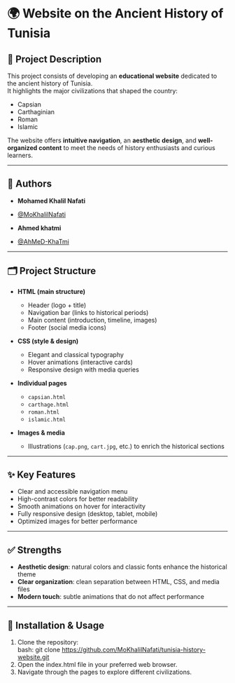 # 🌍 Website on the Ancient History of Tunisia

## 📖 Project Description
This project consists of developing an **educational website** dedicated to the ancient history of Tunisia.  
It highlights the major civilizations that shaped the country:  
- Capsian  
- Carthaginian  
- Roman  
- Islamic  

The website offers **intuitive navigation**, an **aesthetic design**, and **well-organized content** to meet the needs of history enthusiasts and curious learners.

---

## 👥 Authors
- **Mohamed Khalil Nafati**  
- [@MoKhalilNafati](https://github.com/MoKhalilNafati)

- **Ahmed khatmi**  
- [@AhMeD-KhaTmi](https://github.com/AhMeD-KhaTmi)

---

## 🗂️ Project Structure
- **HTML (main structure)**  
  - Header (logo + title)  
  - Navigation bar (links to historical periods)  
  - Main content (introduction, timeline, images)  
  - Footer (social media icons)  

- **CSS (style & design)**  
  - Elegant and classical typography  
  - Hover animations (interactive cards)  
  - Responsive design with media queries  

- **Individual pages**  
  - `capsian.html`  
  - `carthage.html`  
  - `roman.html`  
  - `islamic.html`  

- **Images & media**  
  - Illustrations (`cap.png`, `cart.jpg`, etc.) to enrich the historical sections  

---

## ✨ Key Features
- Clear and accessible navigation menu  
- High-contrast colors for better readability  
- Smooth animations on hover for interactivity  
- Fully responsive design (desktop, tablet, mobile)  
- Optimized images for better performance  

---

## ✅ Strengths
- **Aesthetic design**: natural colors and classic fonts enhance the historical theme  
- **Clear organization**: clean separation between HTML, CSS, and media files  
- **Modern touch**: subtle animations that do not affect performance  

---

## 🚀 Installation & Usage
1. Clone the repository:  
   bash:
   git clone https://github.com/MoKhalilNafati/tunisia-history-website.git
2. Open the index.html file in your preferred web browser.
3. Navigate through the pages to explore different civilizations.
